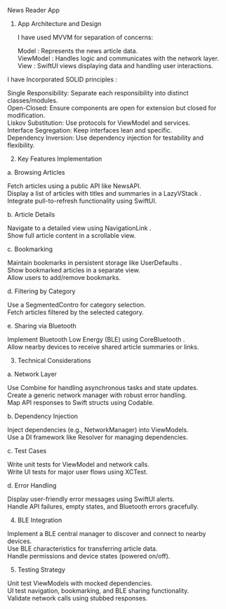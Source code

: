    
   News Reader App

1. App Architecture and Design

   I have used MVVM for separation of concerns:

   Model : Represents the news article data.  
   ViewModel : Handles logic and communicates with the network layer.  
   View : SwiftUI views displaying data and handling user interactions.

  I have Incorporated SOLID principles :

 Single Responsibility: Separate each responsibility into distinct classes/modules.  
 Open-Closed: Ensure components are open for extension but closed for modification.  
 Liskov Substitution: Use protocols for ViewModel and services.  
 Interface Segregation: Keep interfaces lean and specific.  
 Dependency Inversion: Use dependency injection for testability and flexibility.


2. Key Features Implementation

  a. Browsing Articles

  Fetch articles using a public API like NewsAPI.  
  Display a list of articles with titles and summaries in a  LazyVStack .  
  Integrate pull-to-refresh functionality using SwiftUI.

 b. Article Details 

 Navigate to a detailed view using  NavigationLink .  
 Show full article content in a scrollable view.

 c. Bookmarking 

 Maintain bookmarks in persistent storage like UserDefaults .  
 Show bookmarked articles in a separate view.  
 Allow users to add/remove bookmarks.

 d. Filtering by Category 

  Use a SegmentedContro  for category selection.  
 Fetch articles filtered by the selected category.

 e. Sharing via Bluetooth 

 Implement Bluetooth Low Energy (BLE) using  CoreBluetooth .  
 Allow nearby devices to receive shared article summaries or links.

 

 3. Technical Considerations 

 a. Network Layer 

  Use  Combine  for handling asynchronous tasks and state updates.  
 Create a generic network manager with robust error handling.  
  Map API responses to Swift structs using Codable.

 b. Dependency Injection 

  Inject dependencies (e.g., NetworkManager) into ViewModels.  
  Use a DI framework like Resolver for managing dependencies.

 c. Test Cases

 Write unit tests for ViewModel and network calls.  
 Write  UI tests for major user flows using XCTest.

d. Error Handling

Display user-friendly error messages using SwiftUI alerts.  
Handle API failures, empty states, and Bluetooth errors gracefully.



4. BLE Integration

Implement a BLE central manager to discover and connect to nearby devices.  
 Use BLE characteristics for transferring article data.  
 Handle permissions and device states (powered on/off).



5. Testing Strategy

Unit test ViewModels with mocked dependencies.  
 UI test navigation, bookmarking, and BLE sharing functionality.  
Validate network calls using stubbed responses.
